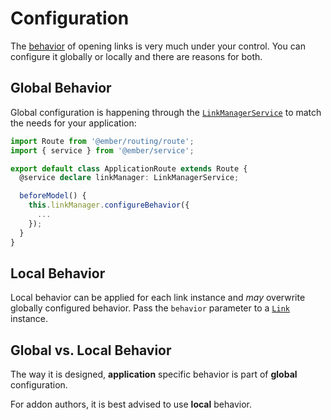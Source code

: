 # Configuration

The [behavior](./behavior.md) of opening links is very much under your control.
You can configure it globally or locally and there are reasons for both.

## Global Behavior

Global configuration is happening through the
[`LinkManagerService`](./api/ember-link/classes/LinkManagerService.md) to match
the needs for your application:

```ts
import Route from '@ember/routing/route';
import { service } from '@ember/service';

export default class ApplicationRoute extends Route {
  @service declare linkManager: LinkManagerService;

  beforeModel() {
    this.linkManager.configureBehavior({
      ...
    });
  }
}
```

## Local Behavior

Local behavior can be applied for each link instance and _may_ overwrite
globally configured behavior. Pass the `behavior` parameter to a
[`Link`](./api/ember-link/classes/Link.md) instance.

## Global vs. Local Behavior

The way it is designed, **application** specific behavior is part of **global**
configuration.

For addon authors, it is best advised to use **local** behavior.
